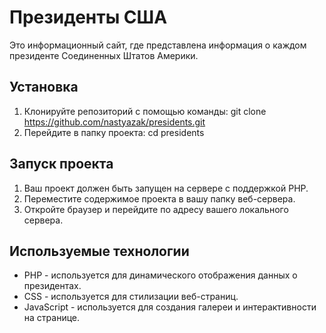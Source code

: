 # Президенты США
Это информационный сайт, где представлена информация о каждом президенте Соединенных Штатов Америки.
## Установка
1. Клонируйте репозиторий с помощью команды:
   git clone https://github.com/nastyazak/presidents.git
2. Перейдите в папку проекта:
   cd presidents
## Запуск проекта
1. Ваш проект должен быть запущен на сервере с поддержкой PHP.
2. Переместите содержимое проекта в вашу папку веб-сервера.
3. Откройте браузер и перейдите по адресу вашего локального сервера.
## Используемые технологии
- PHP - используется для динамического отображения данных о президентах.
- CSS - используется для стилизации веб-страниц.
- JavaScript - используется для создания галереи и интерактивности на странице.
